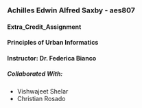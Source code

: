 ### Achilles Edwin Alfred Saxby - aes807
#### Extra_Credit_Assignment
#### Principles of Urban Informatics
#### Instructor: Dr. Federica Bianco
##### Collaborated With:
  - Vishwajeet Shelar
  - Christian Rosado
